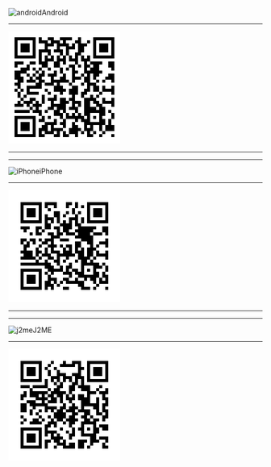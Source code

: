 ![android](http://homecenter.mobi/images/android.png)Android

***

![android](https://github.com/javalovercn/client/raw/master/qr_imgs/qrapk.png)

***
***

![iPhone](http://homecenter.mobi/images/apple.png)iPhone

***

![iphone](https://github.com/javalovercn/client/raw/master/qr_imgs/qrios.png)

***
***

![j2me](http://homecenter.mobi/images/java.png)J2ME

***

![j2me](https://github.com/javalovercn/client/raw/master/qr_imgs/qrcode.png)
